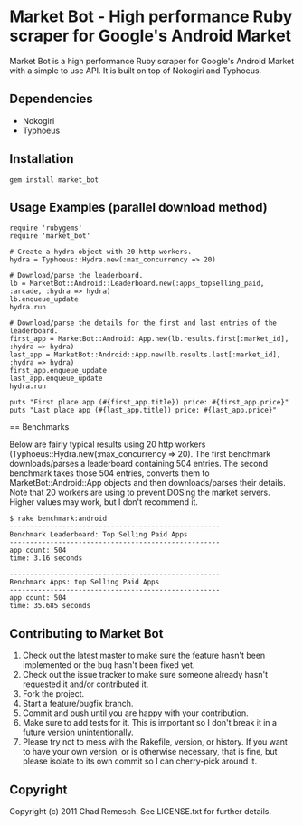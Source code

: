 # Market Bot - High performance Ruby scraper for Google's Android Market

Market Bot is a high performance Ruby scraper for Google's Android Market with a simple to use API.  It is built on top of Nokogiri and Typhoeus.

## Dependencies

* Nokogiri
* Typhoeus

## Installation

    gem install market_bot

## Usage Examples (parallel download method)

    require 'rubygems'
    require 'market_bot'

    # Create a hydra object with 20 http workers.
    hydra = Typhoeus::Hydra.new(:max_concurrency => 20)

    # Download/parse the leaderboard.
    lb = MarketBot::Android::Leaderboard.new(:apps_topselling_paid, :arcade, :hydra => hydra)
    lb.enqueue_update
    hydra.run

    # Download/parse the details for the first and last entries of the leaderboard.
    first_app = MarketBot::Android::App.new(lb.results.first[:market_id], :hydra => hydra)
    last_app = MarketBot::Android::App.new(lb.results.last[:market_id], :hydra => hydra)
    first_app.enqueue_update
    last_app.enqueue_update
    hydra.run

    puts "First place app (#{first_app.title}) price: #{first_app.price}"
    puts "Last place app (#{last_app.title}) price: #{last_app.price}"

== Benchmarks

Below are fairly typical results using 20 http workers (Typhoeus::Hydra.new(:max_concurrency => 20).  The first benchmark downloads/parses a leaderboard containing 504 entries.  The second benchmark takes those 504 entries, converts them to MarketBot::Android::App objects and then downloads/parses their details.  Note that 20 workers are using to prevent DOSing the market servers.  Higher values may work, but I don't recommend it.

    $ rake benchmark:android
    ----------------------------------------------------
    Benchmark Leaderboard: Top Selling Paid Apps
    ----------------------------------------------------
    app count: 504
    time: 3.16 seconds

    ----------------------------------------------------
    Benchmark Apps: top Selling Paid Apps
    ----------------------------------------------------
    app count: 504
    time: 35.685 seconds

## Contributing to Market Bot

1. Check out the latest master to make sure the feature hasn't been implemented or the bug hasn't been fixed yet.
2. Check out the issue tracker to make sure someone already hasn't requested it and/or contributed it.
3. Fork the project.
4. Start a feature/bugfix branch.
5. Commit and push until you are happy with your contribution.
6. Make sure to add tests for it. This is important so I don't break it in a future version unintentionally.
7. Please try not to mess with the Rakefile, version, or history. If you want to have your own version, or is otherwise necessary, that is fine, but please isolate to its own commit so I can cherry-pick around it.

## Copyright

Copyright (c) 2011 Chad Remesch. See LICENSE.txt for
further details.

